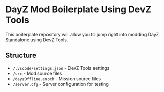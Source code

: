 # DayZ Mod Boilerplate Using DevZ Tools

This boilerplate repository will allow you to jump right into modding DayZ Standalone using DevZ Tools.

## Structure

- `/.vscode/settings.json` - DevZ Tools settings
- `/src` - Mod source files
- `/dayzOffline.enoch` - Mission source files
- `/server.cfg` - Server configuration for testing
